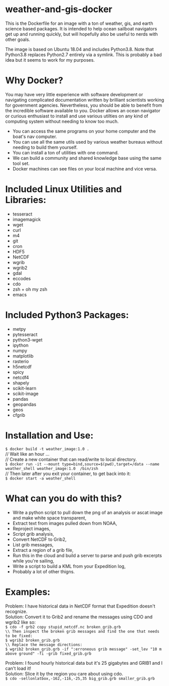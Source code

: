 # weather-and-gis-docker
This is the Dockerfile for an image with a ton of weather, gis, and earth science based packages. It is intended to help ocean sailboat navigators get up and running quickly, but will hopefully also be useful to nerds with other goals.

The image is based on Ubuntu 18.04 and includes Python3.8.
Note that Python3.8 replaces Python2.7 entirely via a symlink.
This is probably a bad idea but it seems to work for my purposes.

# Why Docker?
You may have very little experience with software development or navigating complicated documentation written by brilliant scientists working for government agencies. Nevertheless, you should be able to benefit from the incredible software available to you. Docker allows an ocean navigator or curious enthusiast to install and use various utilties on any kind of computing system without needing to know too much.  

- You can access the same programs on your home computer and the boat's nav computer.  
- You can use all the same utils used by various weather bureaus without needing to build them yourself.  
- You can install a ton of utilities with one command.  
- We can build a community and shared knowledge base using the same tool set.  
- Docker machines can see files on your local machine and vice versa.  

# Included Linux Utilities and Libraries:
- tesseract
- imagemagick
- wget
- curl
- m4
- git
- cron
- HDF5
- NetCDF
- wgrib
- wgrib2
- gdal
- eccodes
- cdo
- zsh + oh my zsh
- emacs

# Included Python3 Packages:
- metpy
- pytesseract
- python3-wget
- ipython
- numpy
- matplotlib
- rasterio
- h5netcdf
- spicy
- netcdf4
- shapely
- scikit-learn
- scikit-image
- pandas
- geopandas
- geos
- cfgrib


# Installation and Use:
`$ docker build -t weather_image:1.0 .`  
// Wait like an hour  ...  
// Create a new container that can read/write to local directory.  
`$ docker run -it --mount type=bind,source=$(pwd),target=/data --name weather_shell weather_image:1.0  /bin/zsh`  
// Then later after you exit your container, to get back into it:  
`$ docker start -a weather_shell`

# What can you do with this?
- Write a python script to pull down the png of an analysis or ascat image and make white space transparent,
- Extract text from images pulled down from NOAA,
- Reproject images, 
- Script grib analysis,
- Convert NetCDF to Grib2,
- List grib messages,
- Extract a region of a grib file,
- Run this in the cloud and build a server to parse and push grib excerpts while you're sailing, 
- Write a script to build a KML from your Expedition log, 
- Probably a lot of other thigns. 

# Examples:
Problem: I have historical data in NetCDF format that Expedition doesn't recognize.  
Solution: Convert it to Grib2 and rename the messages using CDO and wgrib2 like so:  
`$ cdo -f grb2 copy stupid_netcdf.nc broken_grib.grb`  
`\\ Then inspect the broken grib messages and find the one that needs to be fixed:`  
`$ wgrib2 broken_grib.grb`  
`\\ Replace the message directions:`  
`$ wgrib2 broken_grib.grb -if ":erroneous grib message" -set_lev "10 m above ground" -fi -grib fixed_grib.grb`  

Problem: I found hourly historical data but it's 25 gigabytes and GRIB1 and I can't load it!  
Solution: Slice it by the region you care about using cdo.  
`$ cdo -sellonlatbox,-162,-116,-25,35 big_grib.grb smaller_grib.grb`  


